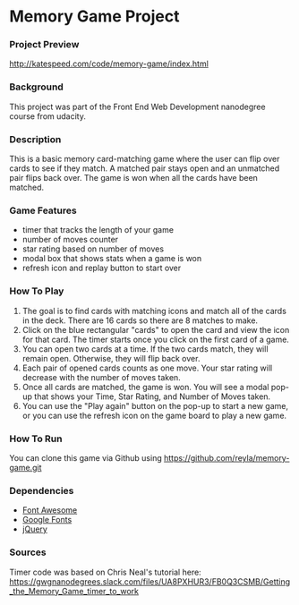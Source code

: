 # Memory Game Project


### Project Preview

http://katespeed.com/code/memory-game/index.html




### Background

This project was part of the Front End Web Development nanodegree course from udacity.


### Description

This is a basic memory card-matching game where the user can flip over cards to see if they match. A matched pair stays open and an unmatched pair flips back over. The game is won when all the cards have been matched.


### Game Features

* timer that tracks the length of your game
* number of moves counter
* star rating based on number of moves
* modal box that shows stats when a game is won
* refresh icon and replay button to start over


### How To Play

1. The goal is to find cards with matching icons and match all of the cards in the deck. There are 16 cards so there are 8 matches to make.
2. Click on the blue rectangular "cards" to open the card and view the icon for that card. The timer starts once you click on the first card of a game. 
3. You can open two cards at a time. If the two cards match, they will remain open. Otherwise, they will flip back over.
4. Each pair of opened cards counts as one move. Your star rating will decrease with the number of moves taken.
5. Once all cards are matched, the game is won. You will see a modal pop-up that shows your Time, Star Rating, and Number of Moves taken.
6. You can use the "Play again" button on the pop-up to start a new game, or you can use the refresh icon on the game board to play a new game.


### How To Run

You can clone this game via Github using https://github.com/reyla/memory-game.git


### Dependencies

* [Font Awesome](https://maxcdn.bootstrapcdn.com/font-awesome/4.6.1/css/font-awesome.min.css)
* [Google Fonts](https://fonts.googleapis.com/css?family=Roboto)
* [jQuery](http://ajax.googleapis.com/ajax/libs/jquery/1.11.1/jquery.min.js)

### Sources

Timer code was based on Chris Neal's tutorial here:
https://gwgnanodegrees.slack.com/files/UA8PXHUR3/FB0Q3CSMB/Getting_the_Memory_Game_timer_to_work
